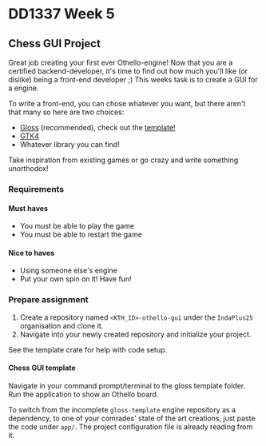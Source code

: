 # DD1337 Week 5

## Chess GUI Project

Great job creating your first ever Othello-engine! Now that you are a certified backend-developer, it's time to find out how much you'll like (or dislike) being a front-end developer ;) This weeks task is to create a GUI for a engine.

To write a front-end, you can chose whatever you want, but there aren't that many so here are two choices:

* [Gloss](https://hackage.haskell.org/package/gloss) (recommended), check out the [template!](./gloss-template/)
* [GTK4](https://hackage.haskell.org/package/gi-gtk4)
* Whatever library you can find!

Take inspiration from existing games or go crazy and write something unorthodox!

### Requirements

#### Must haves

* You must be able to play the game
* You must be able to restart the game

#### Nice to haves

* Using someone else's engine
* Put your own spin on it! Have fun!

### Prepare assignment

1) Create a repository named `<KTH_ID>-othello-gui` under the `IndaPlus25` organisation and clone it.
2) Navigate into your newly created repository and initialize your project.

See the template crate for help with code setup.

#### Chess GUI template

Navigate in your command prompt/terminal to the gloss template folder. Run the application to show an Othello board.

To switch from the incomplete `gloss-template` engine repository as a dependency, to one of your comrades' state of the art creations, just paste the code under `app/`. The project configuration file is already reading from it. 
